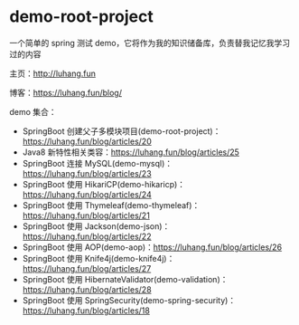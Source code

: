 # demo-root-project
一个简单的 spring 测试 demo，它将作为我的知识储备库，负责替我记忆我学习过的内容

主页：http://luhang.fun

博客：https://luhang.fun/blog/

demo 集合：
- SpringBoot 创建父子多模块项目(demo-root-project)：https://luhang.fun/blog/articles/20
- Java8 新特性相关类容：https://luhang.fun/blog/articles/25
- SpringBoot 连接 MySQL(demo-mysql)：https://luhang.fun/blog/articles/23
- SpringBoot 使用 HikariCP(demo-hikaricp)：https://luhang.fun/blog/articles/24
- SpringBoot 使用 Thymeleaf(demo-thymeleaf)：https://luhang.fun/blog/articles/21
- SpringBoot 使用 Jackson(demo-json)：https://luhang.fun/blog/articles/22
- SpringBoot 使用 AOP(demo-aop)：https://luhang.fun/blog/articles/26
- SpringBoot 使用 Knife4j(demo-knife4j)：https://luhang.fun/blog/articles/27
- SpringBoot 使用 HibernateValidator(demo-validation)：https://luhang.fun/blog/articles/28
- SpringBoot 使用 SpringSecurity(demo-spring-security)：https://luhang.fun/blog/articles/18